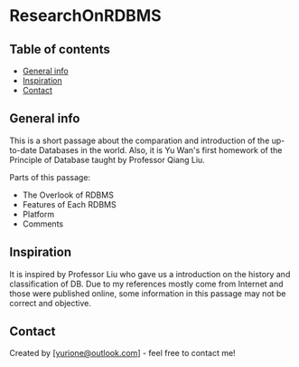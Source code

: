 # ResearchOnRDBMS

## Table of contents
* [General info](#general-info)
* [Inspiration](#inspiration)
* [Contact](#contact)

## General info
This is a short passage about the comparation and introduction of the up-to-date Databases in the world.
Also, it is Yu Wan's first homework of the Principle of Database taught by Professor Qiang Liu.

Parts of this passage:
* The Overlook of RDBMS
* Features of Each RDBMS
* Platform
* Comments

## Inspiration
It is inspired by Professor Liu who gave us a introduction on the history and classification of DB. 
Due to my references mostly come from Internet and those were published online, some information in this passage may not be correct and objective. 

## Contact
Created by [yurione@outlook.com] - feel free to contact me!
